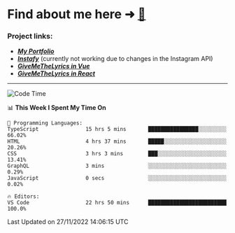 # Find about me here ➜ [🧑](https://pauabella.dev)

### Project links:
- ***[My Portfolio](https://pauabella.dev)***
- ***[Instafy](https://instafy.me)*** (currently not working due to changes in the Instagram API)
- ***[GiveMeTheLyrics in Vue](https://lyrics.pauabella.dev)***
- ***[GiveMeTheLyrics in React](https://pauabella.dev/GiveMeTheLyrics)***

---
<!--START_SECTION:waka-->
![Code Time](http://img.shields.io/badge/Code%20Time-1%2C681%20hrs%2024%20mins-blue)

📊 **This Week I Spent My Time On** 

```text
💬 Programming Languages: 
TypeScript               15 hrs 5 mins       ████████████████░░░░░░░░░   66.02% 
HTML                     4 hrs 37 mins       █████░░░░░░░░░░░░░░░░░░░░   20.26% 
CSS                      3 hrs 3 mins        ███░░░░░░░░░░░░░░░░░░░░░░   13.41% 
GraphQL                  3 mins              ░░░░░░░░░░░░░░░░░░░░░░░░░   0.29% 
JavaScript               0 secs              ░░░░░░░░░░░░░░░░░░░░░░░░░   0.02%

🔥 Editors: 
VS Code                  22 hrs 50 mins      █████████████████████████   100.0%

```


 Last Updated on 27/11/2022 14:06:15 UTC
<!--END_SECTION:waka-->
